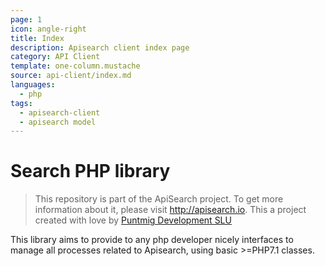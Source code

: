```yaml
---
page: 1
icon: angle-right
title: Index
description: Apisearch client index page
category: API Client
template: one-column.mustache
source: api-client/index.md
languages: 
  - php
tags:
  - apisearch-client
  - apisearch model
---
```


# Search PHP library

> This repository is part of the ApiSearch project. To get more information
> about it, please visit http://apisearch.io. This a project created with love
> by [Puntmig Development SLU](http://puntmig.com)

This library aims to provide to any php developer nicely interfaces to manage
all processes related to Apisearch, using basic >=PHP7.1 classes.
